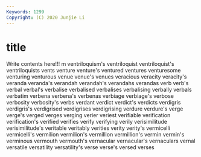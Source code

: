 ```yaml
---
Keywords: 1299
Copyright: (C) 2020 Junjie Li
---
```


# title

Write contents here!!!
m 
ventriloquism's 
ventriloquist 
ventriloquist's 
ventriloquists 
vents 
venture 
venture's
ventured 
ventures 
venturesome 
venturing 
venturous 
venue 
venue's 
venues 
veracious 
veracity
veracity's 
veranda 
veranda's 
verandah 
verandah's 
verandahs 
verandas 
verb 
verb's 
verbal
verbal's 
verbalise 
verbalised 
verbalises 
verbalising 
verbally 
verbals 
verbatim 
verbena 
verbena's
verbenas 
verbiage 
verbiage's 
verbose 
verbosity 
verbosity's 
verbs 
verdant 
verdict 
verdict's
verdicts 
verdigris 
verdigris's 
verdigrised 
verdigrises 
verdigrising 
verdure 
verdure's 
verge 
verge's
verged 
verges 
verging 
verier 
veriest 
verifiable 
verification 
verification's 
verified 
verifies
verify 
verifying 
verily 
verisimilitude 
verisimilitude's 
veritable 
veritably 
verities 
verity 
verity's
vermicelli 
vermicelli's 
vermilion 
vermilion's 
vermillion 
vermillion's 
vermin 
vermin's 
verminous 
vermouth
vermouth's 
vernacular 
vernacular's 
vernaculars 
vernal 
versatile 
versatility 
versatility's 
verse 
verse's
versed 
verses 
